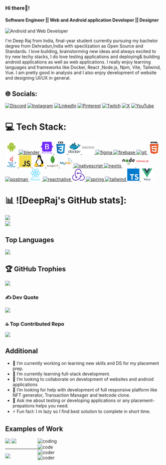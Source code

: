 
### Hi there👋!
#### Software Engineer || Web and Android application Developer || Designer 
![Android and Web Developer ](https://user-images.githubusercontent.com/10498744/210012254-234538ff-d198-48aa-8964-37e6fd45d227.gif)

I'm Deep Raj from India, final-year student currently  pursuing my bachelor degree from Dehradun,India  with specilization as Open Source and Standards. I love building, brainstorming new ideas and always excited to try new techy stacks,  I do love testing applications and deploying& building android applications as well as web applications. I really enjoy learning languages and frameworks like Docker, React ,Node.js, Npm, Vite, Tailwind, Vue. I am pretty good in analysis and  I also enjoy development of website and designing UI/UX in general. 

## 🌐 Socials:
[![Discord](https://img.shields.io/badge/Discord-%237289DA.svg?logo=discord&logoColor=white)](https://discord.gg/https://discord.gg/4shudjFYzu) [![Instagram](https://img.shields.io/badge/Instagram-%23E4405F.svg?logo=Instagram&logoColor=white)](https://instagram.com/xoxo.shain) [![LinkedIn](https://img.shields.io/badge/LinkedIn-%230077B5.svg?logo=linkedin&logoColor=white)](https://linkedin.com/in/https://www.linkedin.com/in/deep-raj-b48310229/) [![Pinterest](https://img.shields.io/badge/Pinterest-%23E60023.svg?logo=Pinterest&logoColor=white)](https://pinterest.com/https://in.pinterest.com/deepraj6897/) [![Twitch](https://img.shields.io/badge/Twitch-%239146FF.svg?logo=Twitch&logoColor=white)](https://twitch.tv/anatanoaiwa) [![X](https://img.shields.io/badge/X-black.svg?logo=X&logoColor=white)](https://x.com/https://x.com/anatanoaiwa) [![YouTube](https://img.shields.io/badge/YouTube-%23FF0000.svg?logo=YouTube&logoColor=white)](https://youtube.com/@@anatanoaiwa) 

# 💻 Tech Stack:
<p align="left"> <a href="https://developer.android.com" target="_blank" rel="noreferrer"> <img src="https://raw.githubusercontent.com/devicons/devicon/master/icons/android/android-original-wordmark.svg" alt="android" width="40" height="40"/> </a> <a href="https://www.blender.org/" target="_blank" rel="noreferrer"> <img src="https://download.blender.org/branding/community/blender_community_badge_white.svg" alt="blender" width="40" height="40"/> </a> <a href="https://getbootstrap.com" target="_blank" rel="noreferrer"> <img src="https://raw.githubusercontent.com/devicons/devicon/master/icons/bootstrap/bootstrap-plain-wordmark.svg" alt="bootstrap" width="40" height="40"/> </a> <a href="https://www.w3schools.com/css/" target="_blank" rel="noreferrer"> <img src="https://raw.githubusercontent.com/devicons/devicon/master/icons/css3/css3-original-wordmark.svg" alt="css3" width="40" height="40"/> </a> <a href="https://www.docker.com/" target="_blank" rel="noreferrer"> <img src="https://raw.githubusercontent.com/devicons/devicon/master/icons/docker/docker-original-wordmark.svg" alt="docker" width="40" height="40"/> </a> <a href="https://expressjs.com" target="_blank" rel="noreferrer"> <img src="https://raw.githubusercontent.com/devicons/devicon/master/icons/express/express-original-wordmark.svg" alt="express" width="40" height="40"/> </a> <a href="https://www.figma.com/" target="_blank" rel="noreferrer"> <img src="https://www.vectorlogo.zone/logos/figma/figma-icon.svg" alt="figma" width="40" height="40"/> </a> <a href="https://firebase.google.com/" target="_blank" rel="noreferrer"> <img src="https://www.vectorlogo.zone/logos/firebase/firebase-icon.svg" alt="firebase" width="40" height="40"/> </a> <a href="https://git-scm.com/" target="_blank" rel="noreferrer"> <img src="https://www.vectorlogo.zone/logos/git-scm/git-scm-icon.svg" alt="git" width="40" height="40"/> </a> <a href="https://www.w3.org/html/" target="_blank" rel="noreferrer"> <img src="https://raw.githubusercontent.com/devicons/devicon/master/icons/html5/html5-original-wordmark.svg" alt="html5" width="40" height="40"/> </a> <a href="https://www.java.com" target="_blank" rel="noreferrer"> <img src="https://raw.githubusercontent.com/devicons/devicon/master/icons/java/java-original.svg" alt="java" width="40" height="40"/> </a> <a href="https://developer.mozilla.org/en-US/docs/Web/JavaScript" target="_blank" rel="noreferrer"> <img src="https://raw.githubusercontent.com/devicons/devicon/master/icons/javascript/javascript-original.svg" alt="javascript" width="40" height="40"/> </a> <a href="https://www.linux.org/" target="_blank" rel="noreferrer"> <img src="https://raw.githubusercontent.com/devicons/devicon/master/icons/linux/linux-original.svg" alt="linux" width="40" height="40"/> </a> <a href="https://www.mongodb.com/" target="_blank" rel="noreferrer"> <img src="https://raw.githubusercontent.com/devicons/devicon/master/icons/mongodb/mongodb-original-wordmark.svg" alt="mongodb" width="40" height="40"/> </a> <a href="https://www.mysql.com/" target="_blank" rel="noreferrer"> <img src="https://raw.githubusercontent.com/devicons/devicon/master/icons/mysql/mysql-original-wordmark.svg" alt="mysql" width="40" height="40"/> </a> <a href="https://nativescript.org/" target="_blank" rel="noreferrer"> <img src="https://raw.githubusercontent.com/detain/svg-logos/780f25886640cef088af994181646db2f6b1a3f8/svg/nativescript.svg" alt="nativescript" width="40" height="40"/> </a> <a href="https://nextjs.org/" target="_blank" rel="noreferrer"> <img src="https://cdn.worldvectorlogo.com/logos/nextjs-2.svg" alt="nextjs" width="40" height="40"/> </a> <a href="https://nodejs.org" target="_blank" rel="noreferrer"> <img src="https://raw.githubusercontent.com/devicons/devicon/master/icons/nodejs/nodejs-original-wordmark.svg" alt="nodejs" width="40" height="40"/> </a> <a href="https://www.oracle.com/" target="_blank" rel="noreferrer"> <img src="https://raw.githubusercontent.com/devicons/devicon/master/icons/oracle/oracle-original.svg" alt="oracle" width="40" height="40"/> </a> <a href="https://postman.com" target="_blank" rel="noreferrer"> <img src="https://www.vectorlogo.zone/logos/getpostman/getpostman-icon.svg" alt="postman" width="40" height="40"/> </a> <a href="https://reactjs.org/" target="_blank" rel="noreferrer"> <img src="https://raw.githubusercontent.com/devicons/devicon/master/icons/react/react-original-wordmark.svg" alt="react" width="40" height="40"/> </a> <a href="https://reactnative.dev/" target="_blank" rel="noreferrer"> <img src="https://reactnative.dev/img/header_logo.svg" alt="reactnative" width="40" height="40"/> </a> <a href="https://redux.js.org" target="_blank" rel="noreferrer"> <img src="https://raw.githubusercontent.com/devicons/devicon/master/icons/redux/redux-original.svg" alt="redux" width="40" height="40"/> </a> <a href="https://spring.io/" target="_blank" rel="noreferrer"> <img src="https://www.vectorlogo.zone/logos/springio/springio-icon.svg" alt="spring" width="40" height="40"/> </a> <a href="https://tailwindcss.com/" target="_blank" rel="noreferrer"> <img src="https://www.vectorlogo.zone/logos/tailwindcss/tailwindcss-icon.svg" alt="tailwind" width="40" height="40"/> </a> <a href="https://www.typescriptlang.org/" target="_blank" rel="noreferrer"> <img src="https://raw.githubusercontent.com/devicons/devicon/master/icons/typescript/typescript-original.svg" alt="typescript" width="40" height="40"/> </a> <a href="https://vuejs.org/" target="_blank" rel="noreferrer"> <img src="https://raw.githubusercontent.com/devicons/devicon/master/icons/vuejs/vuejs-original-wordmark.svg" alt="vuejs" width="40" height="40"/> </a> </p>


# 📊 ![DeepRaj's GitHub stats]:
![](https://github-readme-stats.vercel.app/api?username=CodewithRajDeep&theme=codeSTACKr&hide_border=false&include_all_commits=true&count_private=false)<br/>
![](https://github-readme-streak-stats.herokuapp.com/?user=CodewithRajDeep&theme=codeSTACKr&hide_border=false)<br/>
## Top Languages
![](https://github-readme-stats.vercel.app/api/top-langs/?username=CodewithRajDeep&theme=codeSTACKr&hide_border=false&include_all_commits=true&count_private=false&layout=compact)

## 🏆 GitHub Trophies
![](https://github-profile-trophy.vercel.app/?username=CodewithRajDeep&theme=gruvbox&no-frame=false&no-bg=false&margin-w=4)

### ✍️  Dev Quote
![](https://quotes-github-readme.vercel.app/api?type=horizontal&theme=dark)

### 🔝 Top Contributed Repo
![](https://github-contributor-stats.vercel.app/api?username=CodewithRajDeep&limit=5&theme=merko&combine_all_yearly_contributions=true)


## Additional 
- 🔭 I’m currently working on learning new skills and DS for my placement prep.    
- 🌱 I’m currently learning full-stack development.  
- 👯 I’m looking to collaborate on development of websites and android applications 
- 🤔 I’m looking for help with development of full responsive platform like NFT generator, Transaction Manager and leetcode clone.  
- 💬 Ask me about testing or developing applications or any placement-prepations  helps you need. 
- ⚡ Fun fact: I m lazy so I find best solution to complete in short time.   

## Examples of Work 
<img src="https://media.tenor.com/zoVmxJvWaaUAAAAd/app-development-ios-app-development-company.gif" width="256"/> 

<img src="https://cdn.dribbble.com/users/229147/screenshots/1285313/media/06e0507fbc410509e1cfb4a27907c2a9.gif" width="256"/>


<a href='https://archiveprogram.github.com/'>
  <img align="right" alt="coding" width="400" src="https://galaxies.dev/img/tutorials/react-native-shared-element-transition-reanimated-3/shared-elements-react-native.gif">
<img align="right" alt="code" width="400" src="https://reactnative.dev/assets/images/debugging-element-inspector-32d08229496f834721bb5ce30b841876.gif">
<img align="right" alt="coder" width="400" src="https://reactnavigation.org/assets/blog/using-react-navigation-5-with-paper/final-app.gif">
<img align="right" alt="coder" width="400" src="https://blogger.googleusercontent.com/img/b/R29vZ2xl/AVvXsEj5F-gmPKlloeeidnb7ZJk5DRTqo46ffY6R6zrQ-TQDvonHZhXS89MmX1ystL0TtzgZcctDKB7FZKXYiV9PDcaFYoYfC88cuGKADk0Kr-vZkrYkZ5re7AsbXkCRkrz7RQOZHVdQugIix8U/s0/compose_preview+%25281%2529.gif">
</a> 


---
[![](https://visitcount.itsvg.in/api?id=CodewithRajDeep&icon=0&color=0)](https://visitcount.itsvg.in)

<!-- Proudly created with GPRM ( https://gprm.itsvg.in ) -->






